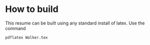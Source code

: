 # How to build

This resume can be built using any standard install of latex. Use the command
```
pdflatex Walker.tex
```
